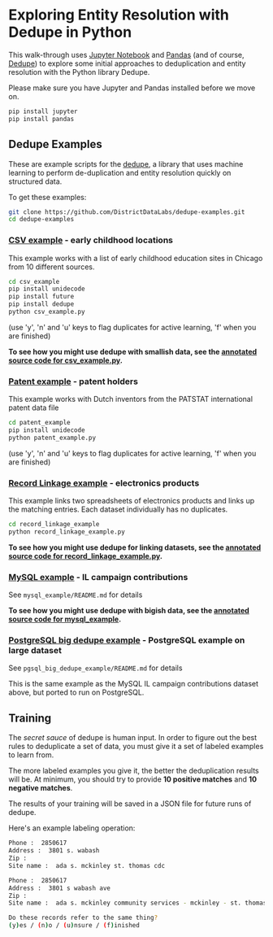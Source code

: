 # Exploring Entity Resolution with Dedupe in Python

This walk-through uses [Jupyter Notebook](http://jupyter.readthedocs.org/en/latest/install.html) and [Pandas](https://readthedocs.org/projects/pandas/) (and of course, [Dedupe](https://dedupe.readthedocs.org/en/latest/)) to explore some initial approaches to deduplication and entity resolution with the Python library Dedupe.

Please make sure you have Jupyter and Pandas installed before we move on.

```bash
pip install jupyter
pip install pandas
```


## Dedupe Examples

These are example scripts for the [dedupe](https://github.com/datamade/dedupe), a library that uses machine learning to perform de-duplication and entity resolution quickly on structured data.

To get these examples:
```bash
git clone https://github.com/DistrictDataLabs/dedupe-examples.git
cd dedupe-examples
```

### [CSV example](http://datamade.github.com/dedupe-examples/docs/csv_example.html) - early childhood locations

This example works with a list of early childhood education sites in Chicago from 10 different sources.

```bash
cd csv_example
pip install unidecode
pip install future
pip install dedupe
python csv_example.py
```
  (use 'y', 'n' and 'u' keys to flag duplicates for active learning, 'f' when you are finished)

**To see how you might use dedupe with smallish data, see the [annotated source code for csv_example.py](http://datamade.github.com/dedupe-examples/docs/csv_example.html).**

### [Patent example](http://datamade.github.io/dedupe-examples/docs/patent_example.html) -  patent holders

This example works with Dutch inventors from the PATSTAT international patent data file

```bash
cd patent_example
pip install unidecode
python patent_example.py
```
  (use 'y', 'n' and 'u' keys to flag duplicates for active learning, 'f' when you are finished)

### [Record Linkage example](http://datamade.github.com/dedupe-examples/docs/record_linkage_example.html) -  electronics products
This example links two spreadsheets of electronics products and links up the matching entries. Each dataset individually has no duplicates.

```bash
cd record_linkage_example
python record_linkage_example.py
```

**To see how you might use dedupe for linking datasets, see the [annotated source code for record_linkage_example.py](http://datamade.github.com/dedupe-examples/docs/record_linkage_example.html).**

### [MySQL example](http://datamade.github.com/dedupe-examples/docs/mysql_example.html) - IL campaign contributions

See `mysql_example/README.md` for details

**To see how you might use dedupe with bigish data, see the [annotated source code for mysql_example](http://datamade.github.com/dedupe-examples/docs/mysql_example.html).**


### [PostgreSQL big dedupe example](http://datamade.github.io/dedupe-examples/docs/pgsql_big_dedupe_example.html) - PostgreSQL example on large dataset

See `pgsql_big_dedupe_example/README.md` for details

This is the same example as the MySQL IL campaign contributions dataset above, but ported to run on PostgreSQL.


## Training

The _secret sauce_ of dedupe is human input. In order to figure out the best rules to deduplicate a set of data, you must give it a set of labeled examples to learn from.

The more labeled examples you give it, the better the deduplication results will be. At minimum, you should try to provide __10 positive matches__ and __10 negative matches__.

The results of your training will be saved in a JSON file for future runs of dedupe.

Here's an example labeling operation:

```bash
Phone :  2850617
Address :  3801 s. wabash
Zip :
Site name :  ada s. mckinley st. thomas cdc

Phone :  2850617
Address :  3801 s wabash ave
Zip :
Site name :  ada s. mckinley community services - mckinley - st. thomas

Do these records refer to the same thing?
(y)es / (n)o / (u)nsure / (f)inished
```
